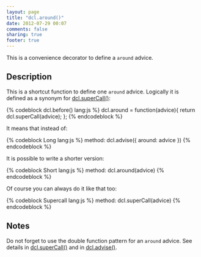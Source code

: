 ```yaml
---
layout: page
title: "dcl.around()"
date: 2012-07-29 00:07
comments: false
sharing: true
footer: true
---
```


This is a convenience decorator to define a `around` advice.

## Description

This is a shortcut function to define one `around` advice. Logically it is defined as a synonym for
[dcl.superCall()](/docs/mini_js/supercall):

{% codeblock dcl.before() lang:js %}
dcl.around = function(advice){
  return dcl.superCall(advice);
};
{% endcodeblock %}

It means that instead of:

{% codeblock Long lang:js %}
method: dcl.advise({
  around: advice
})
{% endcodeblock %}

It is possible to write a shorter version:

{% codeblock Short lang:js %}
method: dcl.around(advice)
{% endcodeblock %}

Of course you can always do it like that too:

{% codeblock Supercall lang:js %}
method: dcl.superCall(advice)
{% endcodeblock %}

## Notes

Do not forget to use the double function pattern for an `around` advice. See details in
[dcl.superCall()](/docs/mini_js/supercall) and in [dcl.advise()](/docs/dcl_js/advise).
